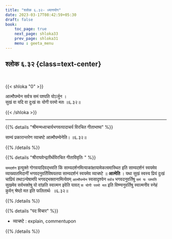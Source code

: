 ```yaml
---
title: "श्लोक ६.३२- ध्यानयोग"
date: 2023-03-17T08:42:59+05:30
draft: false
book:
    toc_page: true
    next_page: shloka33
    prev_page: shloka31
    menu : geeta_menu
---
```


## श्लोक ६.३२ {class=text-center}

<br/>

{{< shloka  "0"  >}}

आत्मौपम्येन सर्वत्र समं पश्यति योऽर्जुन ।  
सुखं वा यदि वा दुःखं सः योगी परमो मतः ॥६.३२॥

{{< /shloka >}}

---

{{% details "श्रीमन्मध्वाचार्यभगवत्पादाचर्य विरचित  गीताभाष्य" %}}

साम्यं प्रकारान्तरेण व्याचष्टे आत्मौपम्येनेति।  ॥६.३२॥

{{% /details %}}


{{% details "श्रीराघवेन्द्रतीर्थविरचित गीताविवृतिः " %}}

`समदर्शन` इत्युक्ते गोगवयादिवद्भवति किं 
साम्यदर्शनमित्याकांक्षायामेकत्वमास्थित इति साम्यदर्शनं स्वयमेव 
व्याख्यातमिदानीं भगवदनुवर्तिविषयतया साम्यदर्शनं स्वयमेव व्याचष्टे ॥ **आत्मेति** ।
यथा सुखं स्वस्य प्रियं दुःखं चाप्रियं तथाऽन्येषामपि भगवद्भक्तानामित्येवम् `आत्मौपम्येन` 
स्वसादृश्येन `सर्वत्र` भगवदनुवर्तिषु `समं यः पश्यति` सुखमेव सर्वभक्तेषु 
यो वांछति स्वात्मन इवेति यावत्‌ `स योगी परमो मत` इति 
विष्ण्वनुवर्तिषु स्वात्मनीव स्नेहं कुर्वन्‌ श्रेष्ठो मत इति फलितार्थः ‌ ॥६.३२॥

{{% /details %}}


{{% details "पद विचार" %}}

- व्याचष्टे : explain, commentupon

{{% /details %}}
